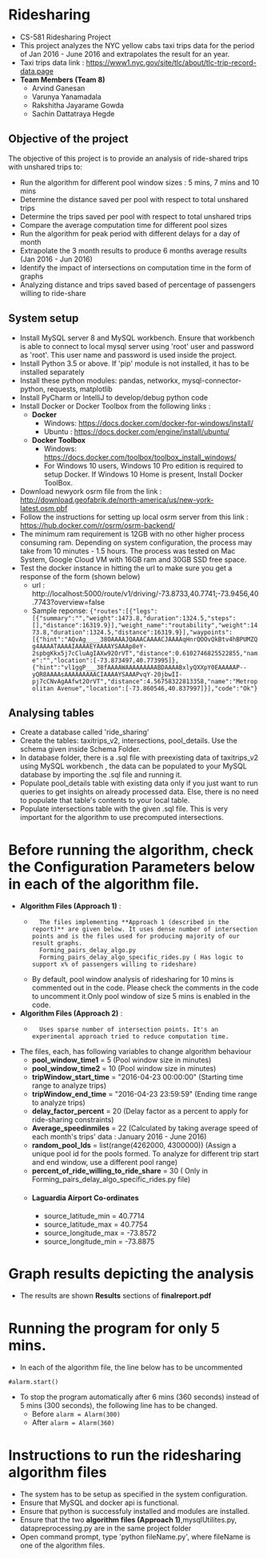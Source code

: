 # Ridesharing
  - CS-581 Ridesharing Project
  - This project analyzes the NYC yellow cabs taxi trips data for the period of Jan 2016 - June 2016 and extrapolates the result for an year.
  - Taxi trips data link : https://www1.nyc.gov/site/tlc/about/tlc-trip-record-data.page
  - **Team Members (Team 8)**
      - Arvind Ganesan
      - Varunya Yanamadala
      - Rakshitha Jayarame Gowda
      - Sachin Dattatraya Hegde
## Objective of the project
The objective of this project is to provide an analysis of ride-shared trips with unshared trips to:
  - Run the algorithm for different pool window sizes : 5 mins, 7 mins and 10 mins
  - Determine the distance saved per pool with respect to total unshared trips
  - Determine the trips saved per pool with respect to total unshared trips
  - Compare the average computation time for different pool sizes
  - Run the algorithm for peak period with different delays for a day of month
  - Extrapolate the 3 month results to produce 6 months average results (Jan 2016 - Jun 2016)
  - Identify the impact of intersections on computation time in the form of graphs
  - Analyzing distance and trips saved based of percentage of passengers willing to ride-share
    
## System setup
  - Install MySQL server 8 and MySQL workbench. Ensure that workbench is able to connect to local mysql server using 'root' user and password as 'root'. This user name and password is used inside the project.
  - Install Python 3.5 or above. If 'pip' module is not installed, it has to be installed separately
  - Install these python modules: pandas, networkx, mysql-connector-python, requests, matplotlib
  - Install PyCharm or IntelliJ to develop/debug python code
  - Install Docker or Docker Toolbox from the following links : 
      - **Docker**
          - Windows: https://docs.docker.com/docker-for-windows/install/
          - Ubuntu : https://docs.docker.com/engine/install/ubuntu/
      - **Docker Toolbox**
          - Windows: https://docs.docker.com/toolbox/toolbox_install_windows/
          - For Windows 10 users, Windows 10 Pro edition is required to setup Docker. If Windows 10 Home is present, Install Docker ToolBox.
  - Download newyork osrm file from the link : http://download.geofabrik.de/north-america/us/new-york-latest.osm.pbf
  - Follow the instructions for setting up local osrm server from this link : https://hub.docker.com/r/osrm/osrm-backend/
  - The minimum ram requirement is 12GB with no other higher process consuming ram. Depending on system configuration, the process may 
    take from 10 minutes - 1.5 hours. The process was tested on Mac System, Google Cloud VM with 16GB ram and 30GB SSD free space.
  - Test the docker instance in hitting the url to make sure you get a response of the form (shown below)
     - url : http://localhost:5000/route/v1/driving/-73.8733,40.7741;-73.9456,40.7743?overview=false
     - Sample reponse: ``` {"routes":[{"legs":[{"summary":"","weight":1473.8,"duration":1324.5,"steps":[],"distance":16319.9}],"weight_name":"routability","weight":1473.8,"duration":1324.5,"distance":16319.9}],"waypoints":[{"hint":"AQvAg____38OAAAAJQAAACAAAACJAAAAqHnrQOOvQkBtv4hBPUMZQg4AAAATAAAAIAAAAEYAAAAYSAAAp8eY-2spbgKkx5j7cCluAgIAXw92OrVT","distance":0.6102746825522855,"name":"","location":[-73.873497,40.773995]},{"hint":"vl1ggP___38fAAAAWAAAAAAAAABDAAAABxlyQXXpY0EAAAAAP--yQR8AAAAsAAAAAAAAACIAAAAYSAAAPvqY-20jbwII-pj7cCNvAgAAfwt2OrVT","distance":4.56758322813358,"name":"Metropolitan Avenue","location":[-73.860546,40.837997]}],"code":"Ok"} ```
## Analysing tables
  - Create a database called 'ride_sharing'
  - Create the tables: taxitrips_v2, intersections, pool_details. Use the schema given inside Schema Folder.
  - In database folder, there is a .sql file with preexisting data of taxitrips_v2 using MySQL workbench , the data can be populated to your MySQL database by importing the .sql file and running it.
  - Populate pool_details table with existing data only if you just want to run queries to get insights on already processed data. Else, there is no need to populate that table's contents to your local table.
  - Populate intersections table with the given .sql file. This is very important for the algorithm to use precomputed intersections.
  
# Before running the algorithm, check the Configuration Parameters below in each of the algorithm file.
-   **Algorithm Files (Approach 1)** :
    -       The files implementing **Approach 1 (described in the report)** are given below. It uses dense number of intersection points and is the files used for producing majority of our result graphs.
            Forming_pairs_delay_algo.py 
            Forming_pairs_delay_algo_specific_rides.py ( Has logic to support x% of passengers willing to rideshare)
    - By default, pool window analysis of ridesharing for 10 mins is commented out in the code. Please check the comments in the code to uncomment it.Only pool window of size 5 mins is enabled in the code.
-   **Algorithm Files (Approach 2)** :
    -       Uses sparse number of intersection points. It's an experimental approach tried to reduce computation time.
-   The files, each, has following variables to change algorithm behaviour
    -    **pool_window_time1** = 5 (Pool window size in minutes)
    -    **pool_window_time2** = 10 (Pool window size in minutes)
    -    **tripWindow_start_time** = "2016-04-23 00:00:00" (Starting time range to analyze trips)
    -    **tripWindow_end_time** = "2016-04-23 23:59:59" (Ending time range to analyze trips)
    -    **delay_factor_percent** = 20 (Delay factor as a percent to apply for ride-sharing constraints)
    -    **Average_speedinmiles** = 22 (Calculated by taking average speed of each month's trips' data : January 2016 - June 2016)
    -    **random_pool_Ids** = list(range(4262000, 4300000)) (Assign a unique pool id for the pools formed. To analyze for different trip start and end window, use a different pool range)
    -    **percent_of_ride_willing_to_ride_share** = 30 ( Only in Forming_pairs_delay_algo_specific_rides.py file)
    -   #### Laguardia Airport Co-ordinates
        -    source_latitude_min = 40.7714
        -    source_latitude_max = 40.7754
        -    source_longitude_max = -73.8572
        -    source_longitude_min = -73.8875
        
        

# Graph results depicting the analysis
  - The results are shown **Results** sections of **finalreport.pdf**
  
# Running the program for only 5 mins.
  - In each of the algorithm file, the line below has to be uncommented
  ```
  #alarm.start()
  ```
  - To stop the program automatically after 6 mins (360 seconds) instead of 5 mins (300 seconds), the following line has to be changed.
    - Before
        ``` alarm = Alarm(300) ```
    - After
        ``` alarm = Alarm(360) ```

# Instructions to run the ridesharing algorithm files
  - The system has to be setup as specified in the system configuration.
  - Ensure that MySQL and docker api is functional.
  - Ensure that python is successfuly installed and modules are installed.
  - Ensure that the two **algorithm files (Approach 1)**,mysqlUtilites.py, datapreprocessing.py are in the same project folder
  - Open command prompt, type 'python fileName.py', where fileName is one of the algorithm files.
